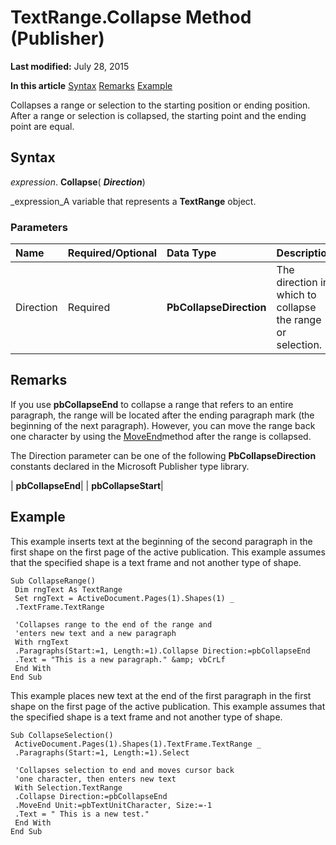 
# TextRange.Collapse Method (Publisher)

 **Last modified:** July 28, 2015

 **In this article**
 [Syntax](#sectionSection0)
 [Remarks](#sectionSection1)
 [Example](#sectionSection2)


Collapses a range or selection to the starting position or ending position. After a range or selection is collapsed, the starting point and the ending point are equal.


## Syntax
<a name="sectionSection0"> </a>

 _expression_. **Collapse**( **_Direction_**)

 _expression_A variable that represents a  **TextRange** object.


### Parameters



|**Name**|**Required/Optional**|**Data Type**|**Description**|
|:-----|:-----|:-----|:-----|
|Direction|Required| **PbCollapseDirection**|The direction in which to collapse the range or selection.|

## Remarks
<a name="sectionSection1"> </a>

If you use  **pbCollapseEnd** to collapse a range that refers to an entire paragraph, the range will be located after the ending paragraph mark (the beginning of the next paragraph). However, you can move the range back one character by using the [MoveEnd](4fe27375-34e2-2ecc-33c8-a07230012b13.md)method after the range is collapsed.

The Direction parameter can be one of the following  **PbCollapseDirection** constants declared in the Microsoft Publisher type library.



| **pbCollapseEnd**|
| **pbCollapseStart**|

## Example
<a name="sectionSection2"> </a>

This example inserts text at the beginning of the second paragraph in the first shape on the first page of the active publication. This example assumes that the specified shape is a text frame and not another type of shape.


```
Sub CollapseRange() 
 Dim rngText As TextRange 
 Set rngText = ActiveDocument.Pages(1).Shapes(1) _ 
 .TextFrame.TextRange 
 
 'Collapses range to the end of the range and 
 'enters new text and a new paragraph 
 With rngText 
 .Paragraphs(Start:=1, Length:=1).Collapse Direction:=pbCollapseEnd 
 .Text = "This is a new paragraph." &amp; vbCrLf 
 End With 
End Sub
```

This example places new text at the end of the first paragraph in the first shape on the first page of the active publication. This example assumes that the specified shape is a text frame and not another type of shape.




```
Sub CollapseSelection() 
 ActiveDocument.Pages(1).Shapes(1).TextFrame.TextRange _ 
 .Paragraphs(Start:=1, Length:=1).Select 
 
 'Collapses selection to end and moves cursor back 
 'one character, then enters new text 
 With Selection.TextRange 
 .Collapse Direction:=pbCollapseEnd 
 .MoveEnd Unit:=pbTextUnitCharacter, Size:=-1 
 .Text = " This is a new test." 
 End With 
End Sub
```

